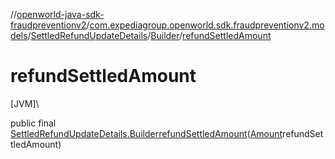 //[openworld-java-sdk-fraudpreventionv2](../../../../index.md)/[com.expediagroup.openworld.sdk.fraudpreventionv2.models](../../index.md)/[SettledRefundUpdateDetails](../index.md)/[Builder](index.md)/[refundSettledAmount](refund-settled-amount.md)

# refundSettledAmount

[JVM]\

public final [SettledRefundUpdateDetails.Builder](index.md)[refundSettledAmount](refund-settled-amount.md)([Amount](../../-amount/index.md)refundSettledAmount)
